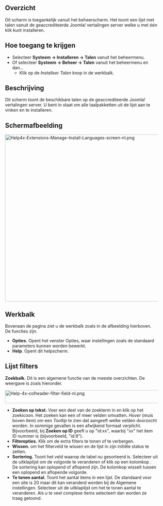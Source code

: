 <!-- Filename: Help4.x:Extensions_Extension_Manager_Languages / Display title: Extensies - Extensiebeheer - Beheer talen -->

## Overzicht

Dit scherm is toegankelijk vanuit het beheerscherm. Het toont een lijst
met talen vanuit de geaccrediteerde Joomla! vertalingen server welke u
met één klik kunt installeren.

## Hoe toegang te krijgen

- Selecteer **Systeem → Installeren → Talen** vanuit het
  beheermenu.
- Of selecteer **Systeem → Beheer → Talen** vanuit het
  beheermenu en dan...
  - Klik op de *Installeer Talen* knop in de werkbalk.

## Beschrijving

Dit scherm toont de beschikbare talen op de geaccrediteerde Joomla!
vertalingen server. U bent in staat om alle taalpakketten uit de lijst
aan te vinken en te installeren.

## Schermafbeelding

<img
src="https://docs.joomla.org/images/thumb/7/73/Help4x-Extensions-Manage-Install-Languages-screen-nl.png/800px-Help4x-Extensions-Manage-Install-Languages-screen-nl.png"
decoding="async"
srcset="https://docs.joomla.org/images/thumb/7/73/Help4x-Extensions-Manage-Install-Languages-screen-nl.png/1200px-Help4x-Extensions-Manage-Install-Languages-screen-nl.png 1.5x, https://docs.joomla.org/images/7/73/Help4x-Extensions-Manage-Install-Languages-screen-nl.png 2x"
data-file-width="1351" data-file-height="925" width="800" height="548"
alt="Help4x-Extensions-Manage-Install-Languages-screen-nl.png" />

## Werkbalk

Bovenaan de pagina ziet u de werkbalk zoals in de afbeelding hierboven.
De functies zijn.

- **Opties.** Opent het venster Opties, waar instellingen zoals de
  standaard parameters kunnen worden bewerkt.
- **Help**. Opent dit helpscherm.

## Lijst filters

**Zoekbalk.** Dit is een algemene functie van de meeste overzichten. De
weergave is zoals hieronder.

<img
src="https://docs.joomla.org/images/thumb/8/88/Help-4x-colheader-filter-field-nl.png/600px-Help-4x-colheader-filter-field-nl.png"
decoding="async"
srcset="https://docs.joomla.org/images/8/88/Help-4x-colheader-filter-field-nl.png 1.5x"
data-file-width="848" data-file-height="61" width="600" height="43"
alt="Help-4x-colheader-filter-field-nl.png" />

- **Zoeken op tekst.** Voer een deel van de zoekterm in en klik op het
  zoekicoon. Het zoeken kan een of meer velden omvatten. *Hover* (muis
  boven item) om een *Tooltip* te zien dat aangeeft welke velden
  doorzocht worden. In sommige gevallen is een afwijkend formaat
  verplicht. Bijvoorbeeld, bij **Zoeken op ID** geeft u op "id:xx",
  waarbij "xx" het item ID nummer is (bijvoorbeeld, "id:9").
- **Filteropties.** Klik om de extra filters te tonen of te verbergen.
- **Wissen.** om het filterveld te wissen en de lijst in zijn initiële
  status te zetten.
- **Sortering.** Toont het veld waarop de tabel nu gesorteerd is.
  Selecteer uit de uitklaplijst om de volgorde te veranderen of klik op
  een kolomkop . De sortering kan oplopend of aflopend zijn. De kolomkop
  wisselt tussen een oplopend en aflopende volgorde.
- **Te tonen aantal.** Toont het aantal items in een lijst. De standaard
  voor een site is 20 maar dit kan veranderd worden bij de Algemene
  instellingen. Selecteer uit de uitklaplijst om het te tonen aantal te
  veranderen. Als u te veel complexe items selecteert dan worden ze
  traag getoond.
